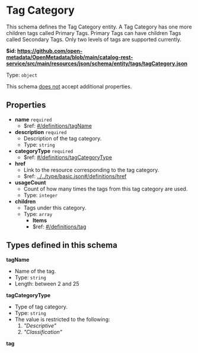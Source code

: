 # Tag Category

This schema defines the Tag Category entity. A Tag Category has one more children tags called Primary Tags. Primary Tags can have children Tags called Secondary Tags. Only two levels of tags are supported currently.

<b id="httpsgithub.comopen-metadataopenmetadatablobmaincatalog-rest-servicesrcmainresourcesjsonschemaentitytagstagcategory.json">&#36;id: https://github.com/open-metadata/OpenMetadata/blob/main/catalog-rest-service/src/main/resources/json/schema/entity/tags/tagCategory.json</b>

Type: `object`

This schema <u>does not</u> accept additional properties.

## Properties
 - <b id="#https://github.com/open-metadata/OpenMetadata/blob/main/catalog-rest-service/src/main/resources/json/schema/entity/tags/tagCategory.json/properties/name">name</b> `required`
	 - &#36;ref: [#/definitions/tagName](#/definitions/tagName)
 - <b id="#https://github.com/open-metadata/OpenMetadata/blob/main/catalog-rest-service/src/main/resources/json/schema/entity/tags/tagCategory.json/properties/description">description</b> `required`
	 - Description of the tag category.
	 - Type: `string`
 - <b id="#https://github.com/open-metadata/OpenMetadata/blob/main/catalog-rest-service/src/main/resources/json/schema/entity/tags/tagCategory.json/properties/categoryType">categoryType</b> `required`
	 - &#36;ref: [#/definitions/tagCategoryType](#/definitions/tagCategoryType)
 - <b id="#https://github.com/open-metadata/OpenMetadata/blob/main/catalog-rest-service/src/main/resources/json/schema/entity/tags/tagCategory.json/properties/href">href</b>
	 - Link to the resource corresponding to the tag category.
	 - &#36;ref: [../../type/basic.json#/definitions/href](#....typebasic.jsondefinitionshref)
 - <b id="#https://github.com/open-metadata/OpenMetadata/blob/main/catalog-rest-service/src/main/resources/json/schema/entity/tags/tagCategory.json/properties/usageCount">usageCount</b>
	 - Count of how many times the tags from this tag category are used.
	 - Type: `integer`
 - <b id="#https://github.com/open-metadata/OpenMetadata/blob/main/catalog-rest-service/src/main/resources/json/schema/entity/tags/tagCategory.json/properties/children">children</b>
	 - Tags under this category.
	 - Type: `array`
		 - **Items**
		 - &#36;ref: [#/definitions/tag](#/definitions/tag)


## Types defined in this schema
**tagName**

 - Name of the tag.
 - Type: `string`
 - Length: between 2 and 25


**tagCategoryType**

 - Type of tag category.
 - Type: `string`
 - The value is restricted to the following: 
	 1. _"Descriptive"_
	 2. _"Classification"_


**tag**



